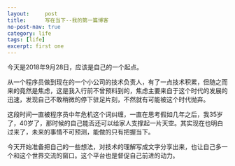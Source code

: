 ```yaml
---
layout:     post
title:      写在当下--我的第一篇博客
no-post-nav: true
category: life
tags: [life]
excerpt: first one
---
```


今天是2018年9月28日，应该是自己的一个起点。

从一个程序员做到现在的一个小公司的技术负责人，有了一点技术积累，但随之而来的竟然是焦虑，这是我入行前不曾预料到的，焦虑主要来自于这个时代的发展的迅速，发现自己不敢稍微的停下驻足片刻，不然就有可能被这个时代抛弃。

这段时间一直被程序员中年危机这个词纠缠，一直在思考假如几年之后，我35岁了，40岁了，那时候的自己能否还可以给家人支撑起一片天空。其实现在也明白过来了，未来的事情不可预测，能做的只有把握当下。

今天开始准备把自己的一些想法，对技术的理解写成文字分享出来，也让自己多一个和这个世界交流的窗口。这个平台也是督促自己前进的动力。







